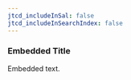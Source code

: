 ```yaml
---
jtcd_includeInSal: false
jtcd_includeInSearchIndex: false
---
```


### Embedded Title
Embedded text.